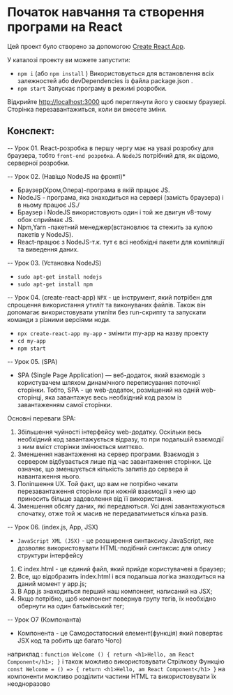 # Початок навчання та створення програми на React
Цей проект було створено за допомогою [Create React App](https://github.com/facebook/create-react-app).

У каталозі проекту ви можете запустити:  
* `npm i` (або `npm install` ) Використовується для встановлення всіх залежностей або devDependencies із файла package.json .
* `npm start`  Запускає програму в режимі розробки.

Відкрийте [http://localhost:3000](http://localhost:3000) щоб переглянути його у своєму браузері.
Сторінка перезавантажиться, коли ви внесете зміни.


## Конспект:
-- Урок 01. React-розробка в першу чергу має на увазі розробку для браузера, тобто `front-end розробка`. А `NodeJS` потрібний для, як відомо, серверної розробки.

-- Урок 02. (Навіщо NodeJS на фронті)*
* Браузер(Хром,Опера)-програма в якій працює JS.
* NodeJS - програма, яка знаходиться на сервері (замість браузера) і в ньому працює JS./
* Браузер і NodeJS використовують один і той же двигун v8-тому обох сприймає JS.
* Npm,Yarn -пакетний менеджер(встановлює та стежить за купою пакетів у NodeJS).
* React-працює з NodeJS-т.к. тут є всі необхідні пакети для компіляції та виведення даних.
	
-- Урок 03. (Установка NodeJS)
* `sudo apt-get install nodejs`
* `sudo apt-get install npm`
		
-- Урок 04. (create-react-app)
`NPX` - це інструмент, який потрібен для спрощення використання утиліт та виконуваних файлів. Також він допомагає використовувати утиліти без run-скрипту та запускати команди з різними версіями ноди.

* `npx create-react-app my-app`  - змінити my-app на назву проекту
* `cd my-app`
* `npm start`

-- Урок 05. (SPA)
* SPA (Single Page Application) — веб-додаток, який взаємодіє з користувачем шляхом динамічного переписування поточної сторінки. Тобто, SPA - це web-додаток, розміщений на одній web-сторінці, яка завантажує весь необхідний код разом із завантаженням самої сторінки.


Основні переваги SPA:
  1.  Збільшення чуйності інтерфейсу web-додатку. Оскільки весь необхідний код завантажується відразу, то при подальшій взаємодії з ним вміст сторінки змінюється миттєво.
  2.  Зменшення навантаження на сервер програми. Взаємодія з сервером відбувається лише під час завантаження сторінки. Це означає, що зменшується кількість запитів до сервера й навантаження нього.
  3.  Поліпшення UX. Той факт, що вам не потрібно чекати перезавантаження сторінки при кожній взаємодії з нею що приносить більше задоволення від її використання.
  4.  Зменшення обсягу даних, які передаються. Усі дані завантажуються спочатку, отже той ж масив не передаватиметься кілька разів.

-- Урок 06. (index.js, App, JSX)
* `JavaScript XML (JSX)` - це розширення синтаксису JavaScript, яке дозволяє використовувати HTML-подібний синтаксис для опису структури інтерфейсу
1. Є index.html - це єдиний файл, який прийде користувачеві в браузер;
2. Все, що відобразить index.html і вся подальша логіка знаходиться на даний момент у app.js;
3. В App.js знаходиться перший наш компонент, написаний на JSX;
4. Якщо потрібно, щоб компонент повернув групу тегів, їх необхідно обернути на один батьківський тег;

-- Урок О7 (Компонанта)
* Компонента - це Самодостатосний елемент(функція) який повертає JSX код та робить ще багато Чого)

наприклад :
`function Welcome () {
	return <h1>Hello, am React Component</h1>;
}`
і також можливо використовувати Стрілкову Функцію
`const Welcome = () => {
	return <h1>Hello, am React Component</h1>
}` на компоненти можливо розділити частини  HTML та використовувати їх неодноразово 
